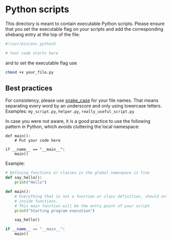 # Python scripts

This directory is meant to contain executable Python scripts. Please ensure that you set the executable flag on your scripts and add the corresponding
shebang entry at the top of the file:
```python
#!/usr/bin/env python3

# Your code starts here
```
and to set the executable flag use
```bash
chmod +x your_file.py
```


## Best practices

For consistency, please use [snake\_case](https://en.wikipedia.org/wiki/Snake_case) for your file names. That means separating every word by an
underscore and only using lowercase letters. Examples: `my_script.py`, `helper.py`, `really_useful_script.py`

In case you were not aware, it is a good practice to use the following pattern in Python, which avoids cluttering the local namespace:
```
def main():
    # Put your code here

if __name__ == "__main__":
    main()
```

Example:
```python
# Defining functions or classes in the global namespace is fine
def say_hello():
    print("Hello")

def main():
    # Everything that is not a function or class definition, should only be performed
    # inside functions.
    # This main function will be the entry point of your script
    print("Starting program execution")

    say_hello()

if __name__ == "__main__":
    main()
```

